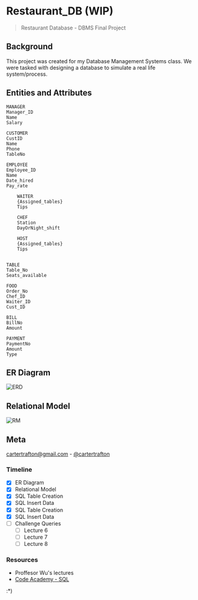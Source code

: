 # Restaurant_DB (WIP)
>Restaurant Database - DBMS Final Project


## Background
This project was created for my Database Management Systems class. We were tasked with designing a database to simulate a real life system/process.

## Entities and Attributes
```
MANAGER
Manager_ID
Name
Salary

CUSTOMER
CustID
Name
Phone
TableNo

EMPLOYEE
Employee_ID
Name
Date_hired
Pay_rate

	WAITER
	{Assigned_tables}
	Tips

	CHEF
	Station
	DayOrNight_shift

	HOST
	{Assigned_tables}
 	Tips


TABLE
Table_No
Seats_available

FOOD
Order_No
Chef_ID
Waiter_ID
Cust_ID

BILL
BillNo
Amount

PAYMENT
PaymentNo
Amount
Type
```

## ER Diagram
![ERD](https://raw.githubusercontent.com/cartertrafton/restaurant_db/master/ERD.png)

## Relational Model
![RM](https://raw.githubusercontent.com/cartertrafton/restaurant_db/master/RM.png)


## Meta
cartertrafton@gmail.com - [@cartertrafton](https://github.com/cartertrafton/)

### Timeline
- [x] ER Diagram
- [x] Relational Model
- [x] SQL Table Creation
- [x] SQL Insert Data
- [x] SQL Table Creation
- [x] SQL Insert Data
- [ ] Challenge Queries
  - [ ] Lecture 6
  - [ ] Lecture 7
  - [ ] Lecture 8

### Resources
- Proffesor Wu's lectures
- [Code Academy - SQL](https://www.codecademy.com/learn/learn-sql)

:*)
